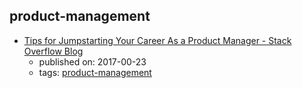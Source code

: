 product-management 
---
* [Tips for Jumpstarting Your Career As a Product Manager - Stack Overflow Blog](https://stackoverflow.blog/2017/06/23/tips-jumpstarting-career-product-manager/)
    * published on: 2017-00-23
    * tags: [product-management](../tags/product-management.md)

